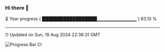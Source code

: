 ### Hi there 👋

⏳ Year progress { ██████████████████▁▁▁▁▁▁▁▁▁▁▁▁ } 63.10 %

---

⏰ Updated on Sun, 18 Aug 2024 22:36:31 GMT

![Progress Bar CI](https://github.com/IshwaranRudhara/GIT-ACTION/workflows/Progress%20Bar%20CI/badge.svg)
